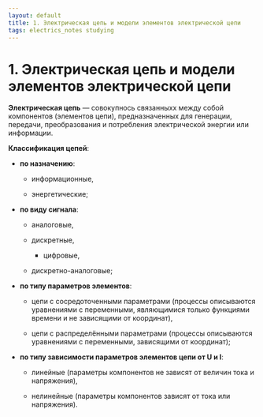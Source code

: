 ```yaml
---
layout: default
title: 1. Электрическая цепь и модели элементов электрической цепи
tags: electrics_notes studying
---
```


# 1. Электрическая цепь и модели элементов электрической цепи

**Электрическая цепь** &mdash; совокупнось связанныхх между собой компонентов (элементов цепи), предназначенных для генерации, передачи, преобразования и потребления электрической энергии или информации.

**Классификация цепей**:

* **по назначению**:

    * информационные,

    * энергетические;

* **по виду сигнала**:

    * аналоговые,

    * дискретные,

        * цифровые,

    * дискретно-аналоговые;

* **по типу параметров элементов**:

    * цепи с сосредоточенными параметрами (процессы описываются уравнениями с&nbsp;переменными, являющимися только функциями времени и не зависящими от&nbsp;координат),

    * цепи с распределёнными параметрами (процессы описываются уравнениями с&nbsp;переменными, зависящими от&nbsp;координат);

* **по типу зависимости параметров элементов цепи от U и I**:

    * линейные (параметры компонентов не зависят от величин тока и напряжения),

    * нелинейные (параметры компонентов зависят от тока или напряжения).
